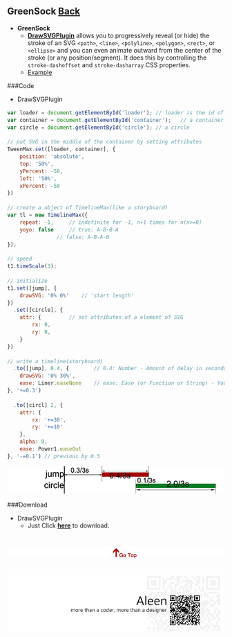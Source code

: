 ## GreenSock [Back](./../Framework.md)

- **GreenSock** 
	- [**DrawSVGPlugin**](http://greensock.com/drawSVG) allows you to progressively reveal (or hide) the stroke of an SVG ```<path>```, ```<line>```, ```<polyline>```, ```<polygon>```, ```<rect>```, or ```<ellipse>``` and you can even animate outward from the center of the stroke (or any position/segment). It does this by controlling the ```stroke-dashoffset``` and ```stroke-dasharray``` CSS properties.
	- [Example](./example.html)

###Code
- DrawSVGPlugin

```js
var loader = document.getElementById('loader');	// loader is the id of the SVG
var container = document.getElementById('container');	// a container containing the SVG
var circle = document.getElementById('circle');	// a circle

// put SVG in the middle of the container by setting attributes
TweenMax.set([loader, container], {
	position: 'absolute',
	top: '50%',
	yPercent: -50,
	left: '50%',
	xPercent: -50
})

// create a object of TimelineMax(like a storyboard)
var tl = new TimelineMax({
	repeat: -1,		// indefinite for -1, n+1 times for n(n>=0)
	yoyo: false		// true: A-B-B-A
				// false: A-B-A-B
});

// speed
t1.timeScale(3);

// initialize
t1.set([jump], {
	drawSVG: '0% 0%'	// 'start length'
})
  .set([circle], {
	attr: {			// set attributes of a element of SVG		
		rx: 0,
		ry: 0,
	}
})

// write a timeline(storyboard)
  .to([jump], 0.4, {		// 0.4: Number - Amount of delay in seconds (or frames for frames-based tweens) before the animation should begin.
	drawSVG: '0% 30%',
	ease: Liner.easeNone	// ease: Ease (or Function or String) - You can choose from various eases to control the rate of change during the animation, giving it a specific "feel".
}, '+=0.3')

  .to([circl] 2, {
	attr: {
		rx: '+=30',
		ry: '+=10'
	},
	alpha: 0,
	ease: Power1.easeOut
}, '-=0.1')	// previous by 0.5

```

<img src="./api.png">


###Download
- DrawSVGPlugin
	- Just Click [**here**](https://raw.githubusercontent.com/aleen42/strapdown/gh-pages/src/strapdown.js) to download.


<a href="#" style="left:200px;"><img src="./../../../../pic/gotop.png"></a>
=====
<a href="http://aleen42.github.io/" target="_blank" ><img src="./../../../../pic/tail.gif"></a>